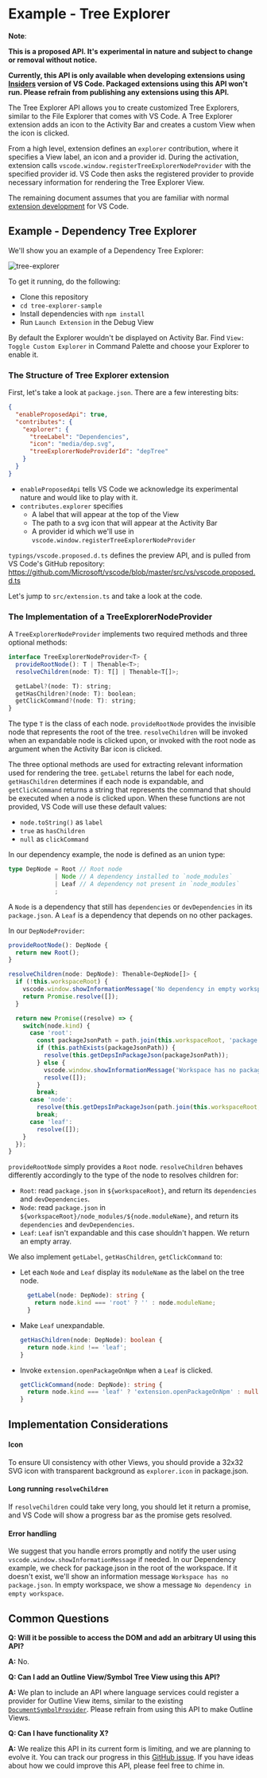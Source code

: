 # Example - Tree Explorer

**Note**:

**This is a proposed API. It's experimental in nature and subject to change or removal without notice.**

**Currently, this API is only available when developing extensions using [Insiders](https://code.visualstudio.com/insiders) version of VS Code. Packaged extensions using this API won't run. Please refrain from publishing any extensions using this API.**

The Tree Explorer API allows you to create customized Tree Explorers, similar to the File Explorer that comes with VS Code. A Tree Explorer extension adds an icon to the Activity Bar and creates a custom View when the icon is clicked.

From a high level, extension defines an `explorer` contribution, where it specifies a View label, an icon and a provider id. During the activation, extension calls `vscode.window.registerTreeExplorerNodeProvider` with the specified provider id. VS Code then asks the registered provider to provide necessary information for rendering the Tree Explorer View.

The remaining document assumes that you are familiar with normal [extension development](https://code.visualstudio.com/docs/extensions/overview) for VS Code.

## Example - Dependency Tree Explorer

We'll show you an example of a Dependency Tree Explorer:

![tree-explorer](tree-explorer.png)

To get it running, do the following:

- Clone this repository
- `cd tree-explorer-sample`
- Install dependencies with `npm install`
- Run `Launch Extension` in the Debug View

By default the Explorer wouldn't be displayed on Activity Bar. Find `View: Toggle Custom Explorer` in Command Palette and choose your Explorer to enable it.

### The Structure of Tree Explorer extension

First, let's take a look at `package.json`. There are a few interesting bits:

```json
{
  "enableProposedApi": true,
  "contributes": {
    "explorer": {
      "treeLabel": "Dependencies",
      "icon": "media/dep.svg",
      "treeExplorerNodeProviderId": "depTree"
    }
  }
}
```

- `enableProposedApi` tells VS Code we acknowledge its experimental nature and would like to play with it.
- `contributes.explorer` specifies
    - A label that will appear at the top of the View
    - The path to a svg icon that will appear at the Activity Bar
    - A provider id which we'll use in `vscode.window.registerTreeExplorerNodeProvider`

`typings/vscode.proposed.d.ts` defines the preview API, and is pulled from VS Code's GitHub repository: https://github.com/Microsoft/vscode/blob/master/src/vs/vscode.proposed.d.ts

Let's jump to `src/extension.ts` and take a look at the code.

### The Implementation of a TreeExplorerNodeProvider

A `TreeExplorerNodeProvider` implements two required methods and three optional methods:

```ts
interface TreeExplorerNodeProvider<T> {
  provideRootNode(): T | Thenable<T>;
  resolveChildren(node: T): T[] | Thenable<T[]>;

  getLabel?(node: T): string;
  getHasChildren?(node: T): boolean;
  getClickCommand?(node: T): string;
}
```

The type `T` is the class of each node. `provideRootNode` provides the invisible node that represents the root of the tree. `resolveChildren` will be invoked when an expandable node is clicked upon, or invoked with the root node as argument when the Activity Bar icon is clicked.

The three optional methods are used for extracting relevant information used for rendering the tree. `getLabel` returns the label for each node, `getHasChildren` determines if each node is expandable, and `getClickCommand` returns a string that represents the command that should be executed when a node is clicked upon. When these functions are not provided, VS Code will use these default values:

- `node.toString()` as `label`
- `true` as `hasChildren`
- `null` as `clickCommand`

In our dependency example, the node is defined as an union type:

```ts
type DepNode = Root // Root node
             | Node // A dependency installed to `node_modules`
             | Leaf // A dependency not present in `node_modules`
             ;
```

A `Node` is a dependency that still has `dependencies` or `devDependencies` in its `package.json`. A `Leaf` is a dependency that depends on no other packages.

In our `DepNodeProvider`:

```ts
provideRootNode(): DepNode {
  return new Root();
}

resolveChildren(node: DepNode): Thenable<DepNode[]> {
  if (!this.workspaceRoot) {
    vscode.window.showInformationMessage('No dependency in empty workspace');
    return Promise.resolve([]);
  }

  return new Promise((resolve) => {
    switch(node.kind) {
      case 'root':
        const packageJsonPath = path.join(this.workspaceRoot, 'package.json');
        if (this.pathExists(packageJsonPath)) {
          resolve(this.getDepsInPackageJson(packageJsonPath));
        } else {
          vscode.window.showInformationMessage('Workspace has no package.json');
          resolve([]);
        }
        break;
      case 'node':
        resolve(this.getDepsInPackageJson(path.join(this.workspaceRoot, 'node_modules', node.moduleName, 'package.json')));
        break;
      case 'leaf':
        resolve([]);
    }
  });
}
```

`provideRootNode` simply provides a `Root` node. `resolveChildren` behaves differently accordingly to the type of the node to resolves children for:

- `Root`: read `package.json` in `${workspaceRoot}`, and return its `dependencies` and `devDependencies`.
- `Node`: read `package.json` in `${workspaceRoot}/node_modules/${node.moduleName}`, and return its `dependencies` and `devDependencies`.
- `Leaf`: `Leaf` isn't expandable and this case shouldn't happen. We return an empty array.

We also implement `getLabel`, `getHasChildren`, `getClickCommand` to:

- Let each `Node` and `Leaf` display its `moduleName` as the label on the tree node.

  ```ts
    getLabel(node: DepNode): string {
      return node.kind === 'root' ? '' : node.moduleName;
    }
  ```

- Make `Leaf` unexpandable.

  ```ts
  getHasChildren(node: DepNode): boolean {
    return node.kind !== 'leaf';
  }
  ```

- Invoke `extension.openPackageOnNpm` when a `Leaf` is clicked.

  ```ts
  getClickCommand(node: DepNode): string {
    return node.kind === 'leaf' ? 'extension.openPackageOnNpm' : null;
  }
  ```

## Implementation Considerations

#### Icon

To ensure UI consistency with other Views, you should provide a 32x32 SVG icon with transparent background as `explorer.icon` in package.json.

#### Long running `resolveChildren`

If `resolveChildren` could take very long, you should let it return a promise, and VS Code will show a progress bar as the promise gets resolved.

#### Error handling

We suggest that you handle errors promptly and notify the user using `vscode.window.showInformationMessage` if needed. In our Dependency example, we check for package.json in the root of the workspace. If it doesn't exist, we'll show an information message `Workspace has no package.json`. In empty workspace, we show a message `No dependency in empty workspace`.

## Common Questions

**Q: Will it be possible to access the DOM and add an arbitrary UI using this API?**

**A:** No.

**Q: Can I add an Outline View/Symbol Tree View using this API?**

**A:** We plan to include an API where language services could register a provider for Outline View items, similar to the existing [`DocumentSymbolProvider`](https://code.visualstudio.com/docs/extensionAPI/vscode-api#DocumentSymbolProvider). Please refrain from using this API to make Outline Views.

**Q: Can I have functionality X?**

**A:** We realize this API in its current form is limiting, and we are planning to evolve it. You can track our progress in this [GitHub issue](https://github.com/Microsoft/vscode/issues/15485). If you have ideas about how we could improve this API, please feel free to chime in.